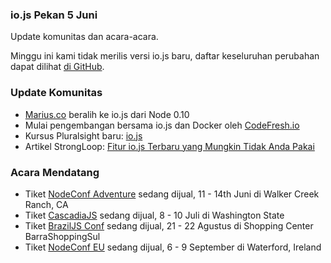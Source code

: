 ### io.js Pekan 5 Juni
Update komunitas dan acara-acara.

Minggu ini kami tidak merilis versi io.js baru, daftar keseluruhan perubahan dapat dilihat [di GitHub](https://github.com/nodejs/io.js/blob/master/CHANGELOG.md).

### Update Komunitas

* [Marius.co](https://twitter.com/edatrero/status/605040698992164864) beralih ke io.js dari Node 0.10
* Mulai pengembangan bersama io.js dan Docker oleh [CodeFresh.io](http://blog.codefresh.io/up-and-running-with-io-js-and-docker/)
* Kursus Pluralsight baru: [io.js](http://www.marcusoft.net/2015/06/new-pluralsight-course-iojs-or-is-it.html)
* Artikel StrongLoop: [Fitur io.js Terbaru yang Mungkin Tidak Anda Pakai](https://strongloop.com/strongblog/new-io-js-features-you-may-not-be-using/)

### Acara Mendatang

* Tiket [NodeConf Adventure](http://nodeconf.com/) sedang dijual, 11 - 14th Juni di Walker Creek Ranch, CA
* Tiket [CascadiaJS](http://2015.cascadiajs.com/) sedang dijual, 8 - 10 Juli di Washington State
* Tiket [BrazilJS Conf](http://braziljs.com.br/) sedang dijual, 21 - 22 Agustus di Shopping Center BarraShoppingSul
* Tiket [NodeConf EU](http://nodeconf.eu/) sedang dijual, 6 - 9 September di Waterford, Ireland
